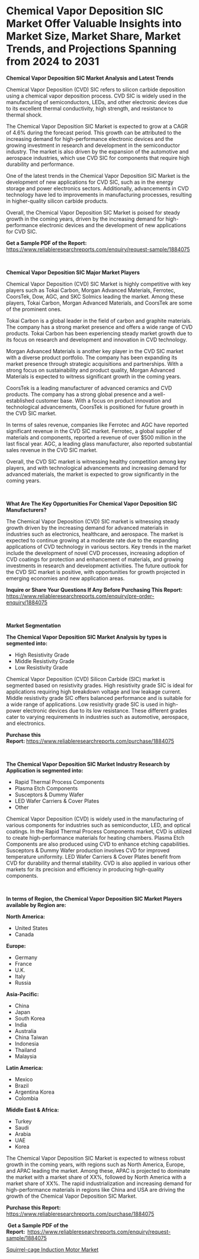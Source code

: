 <p><h1>Chemical Vapor Deposition SIC Market Offer Valuable Insights into Market Size, Market Share, Market Trends, and Projections Spanning from 2024 to 2031</h1></p><p><strong>Chemical Vapor Deposition SIC Market Analysis and Latest Trends</strong></p>
<p><p>Chemical Vapor Deposition (CVD) SIC refers to silicon carbide deposition using a chemical vapor deposition process. CVD SIC is widely used in the manufacturing of semiconductors, LEDs, and other electronic devices due to its excellent thermal conductivity, high strength, and resistance to thermal shock.</p><p>The Chemical Vapor Deposition SIC Market is expected to grow at a CAGR of 4.6% during the forecast period. This growth can be attributed to the increasing demand for high-performance electronic devices and the growing investment in research and development in the semiconductor industry. The market is also driven by the expansion of the automotive and aerospace industries, which use CVD SIC for components that require high durability and performance.</p><p>One of the latest trends in the Chemical Vapor Deposition SIC Market is the development of new applications for CVD SIC, such as in the energy storage and power electronics sectors. Additionally, advancements in CVD technology have led to improvements in manufacturing processes, resulting in higher-quality silicon carbide products.</p><p>Overall, the Chemical Vapor Deposition SIC Market is poised for steady growth in the coming years, driven by the increasing demand for high-performance electronic devices and the development of new applications for CVD SIC.</p></p>
<p><strong>Get a Sample PDF of the Report:&nbsp;</strong> <a href="https://www.reliableresearchreports.com/enquiry/request-sample/1884075">https://www.reliableresearchreports.com/enquiry/request-sample/1884075</a></p>
<p>&nbsp;</p>
<p><strong>Chemical Vapor Deposition SIC Major Market Players</strong></p>
<p><p>Chemical Vapor Deposition (CVD) SIC Market is highly competitive with key players such as Tokai Carbon, Morgan Advanced Materials, Ferrotec, CoorsTek, Dow, AGC, and SKC Solmics leading the market. Among these players, Tokai Carbon, Morgan Advanced Materials, and CoorsTek are some of the prominent ones.</p><p>Tokai Carbon is a global leader in the field of carbon and graphite materials. The company has a strong market presence and offers a wide range of CVD products. Tokai Carbon has been experiencing steady market growth due to its focus on research and development and innovation in CVD technology.</p><p>Morgan Advanced Materials is another key player in the CVD SIC market with a diverse product portfolio. The company has been expanding its market presence through strategic acquisitions and partnerships. With a strong focus on sustainability and product quality, Morgan Advanced Materials is expected to witness significant growth in the coming years.</p><p>CoorsTek is a leading manufacturer of advanced ceramics and CVD products. The company has a strong global presence and a well-established customer base. With a focus on product innovation and technological advancements, CoorsTek is positioned for future growth in the CVD SIC market.</p><p>In terms of sales revenue, companies like Ferrotec and AGC have reported significant revenue in the CVD SIC market. Ferrotec, a global supplier of materials and components, reported a revenue of over $500 million in the last fiscal year. AGC, a leading glass manufacturer, also reported substantial sales revenue in the CVD SIC market.</p><p>Overall, the CVD SIC market is witnessing healthy competition among key players, and with technological advancements and increasing demand for advanced materials, the market is expected to grow significantly in the coming years.</p></p>
<p>&nbsp;</p>
<p><strong>What Are The Key Opportunities For Chemical Vapor Deposition SIC Manufacturers?</strong></p>
<p><p>The Chemical Vapor Deposition (CVD) SIC market is witnessing steady growth driven by the increasing demand for advanced materials in industries such as electronics, healthcare, and aerospace. The market is expected to continue growing at a moderate rate due to the expanding applications of CVD technology in various sectors. Key trends in the market include the development of novel CVD processes, increasing adoption of CVD coatings for protection and enhancement of materials, and growing investments in research and development activities. The future outlook for the CVD SIC market is positive, with opportunities for growth projected in emerging economies and new application areas.</p></p>
<p><strong>Inquire or Share Your Questions If Any Before Purchasing This Report:</strong> <a href="https://www.reliableresearchreports.com/enquiry/pre-order-enquiry/1884075">https://www.reliableresearchreports.com/enquiry/pre-order-enquiry/1884075</a></p>
<p>&nbsp;</p>
<p><strong>Market Segmentation</strong></p>
<p><strong>The Chemical Vapor Deposition SIC Market Analysis by types is segmented into:</strong></p>
<p><ul><li>High Resistivity Grade</li><li>Middle Resistivity Grade</li><li>Low Resistivity Grade</li></ul></p>
<p><p>Chemical Vapor Deposition (CVD) Silicon Carbide (SIC) market is segmented based on resistivity grades. High resistivity grade SIC is ideal for applications requiring high breakdown voltage and low leakage current. Middle resistivity grade SIC offers balanced performance and is suitable for a wide range of applications. Low resistivity grade SIC is used in high-power electronic devices due to its low resistance. These different grades cater to varying requirements in industries such as automotive, aerospace, and electronics.</p></p>
<p><strong>Purchase this Report:&nbsp;</strong><a href="https://www.reliableresearchreports.com/purchase/1884075">https://www.reliableresearchreports.com/purchase/1884075</a></p>
<p>&nbsp;</p>
<p><strong>The Chemical Vapor Deposition SIC Market Industry Research by Application is segmented into:</strong></p>
<p><ul><li>Rapid Thermal Process Components</li><li>Plasma Etch Components</li><li>Susceptors & Dummy Wafer</li><li>LED Wafer Carriers & Cover Plates</li><li>Other</li></ul></p>
<p><p>Chemical Vapor Deposition (CVD) is widely used in the manufacturing of various components for industries such as semiconductor, LED, and optical coatings. In the Rapid Thermal Process Components market, CVD is utilized to create high-performance materials for heating chambers. Plasma Etch Components are also produced using CVD to enhance etching capabilities. Susceptors & Dummy Wafer production involves CVD for improved temperature uniformity. LED Wafer Carriers & Cover Plates benefit from CVD for durability and thermal stability. CVD is also applied in various other markets for its precision and efficiency in producing high-quality components.</p></p>
<p>&nbsp;</p>
<p><strong>In terms of Region, the Chemical Vapor Deposition SIC Market Players available by Region are:</strong></p>
<p>
    <p> <strong> North America: </strong>
        <ul>
            <li>United States</li>
            <li>Canada</li>
        </ul>
        </p> 
    <p> <strong> Europe: </strong>
        <ul>
            <li>Germany</li>
            <li>France</li>
            <li>U.K.</li>
            <li>Italy</li>
            <li>Russia</li>
        </ul>
        </p> 
    <p> <strong> Asia-Pacific: </strong>
        <ul>
            <li>China</li>
            <li>Japan</li>
            <li>South Korea</li>
            <li>India</li>
            <li>Australia</li>
            <li>China Taiwan</li>
            <li>Indonesia</li>
            <li>Thailand</li>
            <li>Malaysia</li>
        </ul>
        </p> 
    <p> <strong> Latin America: </strong>
        <ul>
            <li>Mexico</li>
            <li>Brazil</li>
            <li>Argentina Korea</li>
            <li>Colombia</li>
        </ul>
        </p> 
    <p> <strong> Middle East & Africa: </strong>
        <ul>
            <li>Turkey</li>
            <li>Saudi</li>
            <li>Arabia</li>
            <li>UAE</li>
            <li>Korea</li>
        </ul>
    </p>
    </p>
<p><p>The Chemical Vapor Deposition SIC Market is expected to witness robust growth in the coming years, with regions such as North America, Europe, and APAC leading the market. Among these, APAC is projected to dominate the market with a market share of XX%, followed by North America with a market share of XX%. The rapid industrialization and increasing demand for high-performance materials in regions like China and USA are driving the growth of the Chemical Vapor Deposition SIC Market.</p></p>
<p><strong>Purchase this Report: </strong><a href="https://www.reliableresearchreports.com/purchase/1884075">https://www.reliableresearchreports.com/purchase/1884075</a></p>
<p>&nbsp;<strong>Get a Sample PDF of the Report:&nbsp;&nbsp;</strong><a href="https://www.reliableresearchreports.com/enquiry/request-sample/1884075">https://www.reliableresearchreports.com/enquiry/request-sample/1884075</a></p>
<p><strong></strong></p>
<p><p><a href="https://eight-handstand-8fb.notion.site/Squirrel-cage-Induction-Motor-Market-Size-Market-Share-and-Global-Market-Analysis-Report-2024-20-bcc9b4058c8941d9b1121713f1087b7b">Squirrel-cage Induction Motor Market</a></p></p>